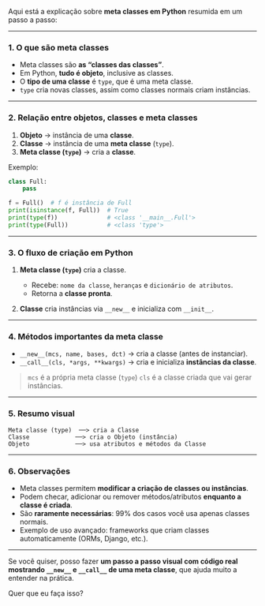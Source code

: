 Aqui está a explicação sobre **meta classes em Python** resumida em um passo a passo:

---

### 1. **O que são meta classes**

* Meta classes são **as “classes das classes”**.
* Em Python, **tudo é objeto**, inclusive as classes.
* O **tipo de uma classe** é `type`, que é uma meta classe.
* `type` cria novas classes, assim como classes normais criam instâncias.

---

### 2. **Relação entre objetos, classes e meta classes**

1. **Objeto** → instância de uma **classe**.
2. **Classe** → instância de uma **meta classe** (`type`).
3. **Meta classe (`type`)** → cria a **classe**.

Exemplo:

```python
class Full:
    pass

f = Full()  # f é instância de Full
print(isinstance(f, Full))  # True
print(type(f))              # <class '__main__.Full'>
print(type(Full))           # <class 'type'>
```

---

### 3. **O fluxo de criação em Python**

1. **Meta classe (`type`)** cria a classe.

   * Recebe: `nome da classe`, `heranças` e `dicionário de atributos`.
   * Retorna a **classe pronta**.
2. **Classe** cria instâncias via `__new__` e inicializa com `__init__`.

---

### 4. **Métodos importantes da meta classe**

* `__new__(mcs, name, bases, dct)` → cria a classe (antes de instanciar).
* `__call__(cls, *args, **kwargs)` → cria e inicializa **instâncias da classe**.

> `mcs` é a própria meta classe (`type`)
> `cls` é a classe criada que vai gerar instâncias.

---

### 5. **Resumo visual**

```
Meta classe (type)  ──> cria a Classe
Classe             ──> cria o Objeto (instância)
Objeto             ──> usa atributos e métodos da Classe
```

---

### 6. **Observações**

* Meta classes permitem **modificar a criação de classes ou instâncias**.
* Podem checar, adicionar ou remover métodos/atributos **enquanto a classe é criada**.
* São **raramente necessárias**: 99% dos casos você usa apenas classes normais.
* Exemplo de uso avançado: frameworks que criam classes automaticamente (ORMs, Django, etc.).

---

Se você quiser, posso fazer **um passo a passo visual com código real mostrando `__new__` e `__call__` de uma meta classe**, que ajuda muito a entender na prática.

Quer que eu faça isso?

